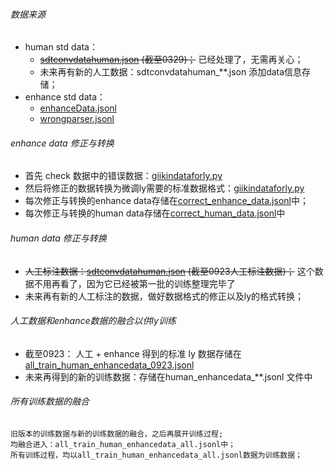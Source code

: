 ###### 数据来源

- human std data：
    - ~~[sdtconvdatahuman.json](sdtconvdatahuman.json) (截至0329)；~~
      已经处理了，无需再关心；
    - 未来再有新的人工数据：sdtconvdatahuman_**.json 添加data信息存储；
- enhance std data：
    - [enhanceData.jsonl](enhanceData.jsonl)
    - [wrongparser.jsonl](wrongparser.jsonl)

###### enhance data 修正与转换

- 首先 check 数据中的错误数据：[giikindataforly.py](giikindataforly.py)
- 然后将修正的数据转换为微调ly需要的标准数据格式：[giikindataforly.py](giikindataforly.py)
- 每次修正与转换的enhance data存储在[correct_enhance_data.jsonl](correct_enhance_data.jsonl)中；
- 每次修正与转换的human data存储在[correct_human_data.jsonl](correct_human_data.jsonl)中

###### human data 修正与转换

- ~~人工标注数据：[sdtconvdatahuman.json](sdtconvdatahuman.json) (截至0923人工标注数据)；~~
  这个数据不用再看了，因为它已经被第一批的训练整理完毕了
- 未来再有新的人工标注的数据，做好数据格式的修正以及ly的格式转换；

###### 人工数据和enhance数据的融合以供ly训练

- 截至0923： 人工 + enhance 得到的标准 ly 数据存储在 [all_train_human_enhancedata_0923.jsonl](all_train_human_enhancedata_0923.jsonl)
- 未来再得到的新的训练数据：存储在human_enhancedata_**.jsonl 文件中

###### 所有训练数据的融合

~~~
旧版本的训练数据与新的训练数据的融合，之后再展开训练过程;
均融合进入：all_train_human_enhancedata_all.jsonl中；
所有训练过程，均以all_train_human_enhancedata_all.jsonl数据为训练数据；
~~~


